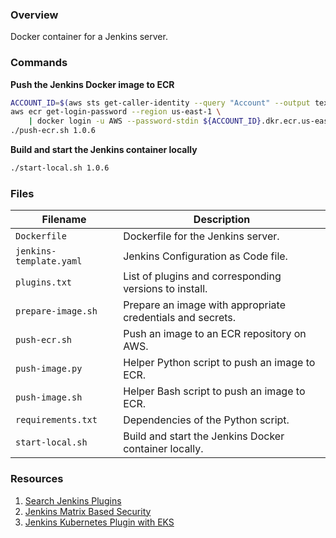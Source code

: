 ### Overview

Docker container for a Jenkins server.

### Commands

**Push the Jenkins Docker image to ECR**

```bash
ACCOUNT_ID=$(aws sts get-caller-identity --query "Account" --output text)
aws ecr get-login-password --region us-east-1 \
    | docker login -u AWS --password-stdin ${ACCOUNT_ID}.dkr.ecr.us-east-1.amazonaws.com
./push-ecr.sh 1.0.6
```

**Build and start the Jenkins container locally**

```bash
./start-local.sh 1.0.6
```

### Files

| Filename                | Description                                                                                  |
|-------------------------|----------------------------------------------------------------------------------------------|
| `Dockerfile`            | Dockerfile for the Jenkins server.                                                           |
| `jenkins-template.yaml` | Jenkins Configuration as Code file.                                                          |
| `plugins.txt`           | List of plugins and corresponding versions to install.                                       |
| `prepare-image.sh`      | Prepare an image with appropriate credentials and secrets.                                   |
| `push-ecr.sh`           | Push an image to an ECR repository on AWS.                                                   |
| `push-image.py`         | Helper Python script to push an image to ECR.                                                |
| `push-image.sh`         | Helper Bash script to push an image to ECR.                                                  |
| `requirements.txt`      | Dependencies of the Python script.                                                           |
| `start-local.sh`        | Build and start the Jenkins Docker container locally.                                        |

### Resources

1) [Search Jenkins Plugins](https://plugins.jenkins.io/)
2) [Jenkins Matrix Based Security](https://wiki.jenkins.io/display/JENKINS/Matrix-based+security)
3) [Jenkins Kubernetes Plugin with EKS](https://serverfault.com/a/1003562)
